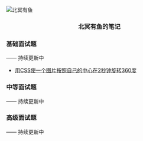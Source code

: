 ![北冥有鱼](https://desk-fd.zol-img.com.cn/t_s960x600c5/g5/M00/0A/0F/ChMkJ1ju4YqIG2K9AAK6BOHpGz8AAbn4gA849sAAroc468.jpg)

<h3 align="center">北冥有鱼的笔记</h3>


### 基础面试题
—— 持续更新中
 - [用CSS使一个图片按照自己的中心在2秒钟旋转360度](https://github.com/godkun/one-problem-the-best-solution/issues/)
 
### 中等面试题
—— 持续更新中
 
### 高级面试题
—— 持续更新中
